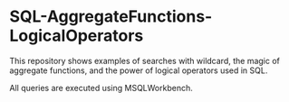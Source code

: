 # SQL-AggregateFunctions-LogicalOperators
This repository shows examples of searches with wildcard, the magic of aggregate functions, and the power of logical operators used in SQL. 

All queries are executed using MSQLWorkbench.
